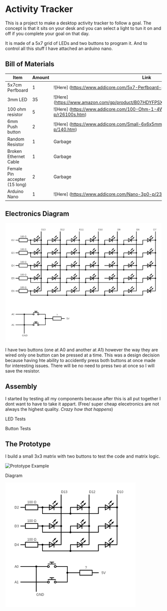 # Activity Tracker

This is a project to make a desktop activity tracker to follow a goal. 
The concept is that it sits on your desk and you can select a light to tun it on and off if you complete your goal on that day.

It is made of a 5x7 grid of LEDs and two buttons to program it. And to control all this stuff I have attached an arduino nano.

## Bill of Materials

| Item | Amount | Link |
| ---- | ---- | ---- |
| 5x7cm Perfboard | 1 | ![Here] (https://www.addicore.com/5x7-Perfboard-p/ad253.htm) |
| 3mm LED | 35 | ![Here] (https://www.amazon.com/gp/product/B07HDYFPSX/ref=ppx_yo_dt_b_asin_title_o00_s00) |
| 100 ohm resistor | 5 | ![Here] (https://www.addicore.com/100-Ohm-1-4W-Metal-Film-Precision-Resistor-p/r26100s.htm) |
| 6mm Push button | 2 | ![Here] (https://www.addicore.com/Small-6x6x5mm-Tact-Mini-Push-Button-Switch-p/140.htm) |
| Random Resistor | 1 | Garbage |
| Broken Ethernet Cable | 1 | Garbage |
| Female Pin accepter (15 long) | 2 | Garbage |
| Arduino Nano | 1 | ![Here] (https://www.addicore.com/Nano-3p0-p/239.htm) |

## Electronics Diagram

![Prototype Diagram](/images/MatrixDiagram.png)

I have two buttons (one at A0 and another at A1) however the way they are wired only one button can be pressed at a time. 
This was a design decision because having hte ability to accidently press both buttons at once made for interesting issues. 
There will be no need to press two at once so I will save the resistor. 

## Assembly

I started by testing all my components because after this is all put together I dont want to have to take it appart. 
(Free/ super cheap elecetronics are not always the highest quality. *Crazy how that happens*)

LED Tests

Button Tests


## The Prototype

I build a small 3x3 matrix with two buttons to test the code and matrix logic.

![Prototype Example](/images/Prototype.gif)

Diagram

![Prototype Diagram](/images/PrototypeDiagram.png)

